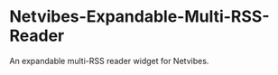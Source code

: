 Netvibes-Expandable-Multi-RSS-Reader
====================================

An expandable multi-RSS reader widget for Netvibes.
